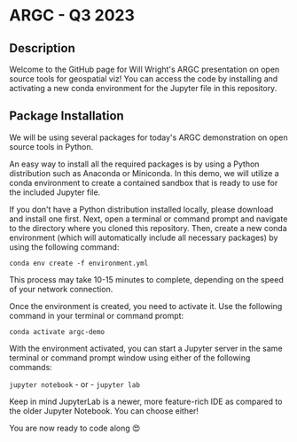 # ARGC - Q3 2023
## Description
Welcome to the GitHub page for Will Wright's ARGC presentation on open source tools for geospatial viz! You can access the code by installing and activating a new conda environment for the Jupyter file in this repository.

## Package Installation
We will be using several packages for today's ARGC demonstration on open source tools in Python.

An easy way to install all the required packages is by using a Python distribution such as Anaconda or Miniconda. In this demo, we will utilize a conda environment to create a contained sandbox that is ready to use for the included Jupyter file.

If you don't have a Python distribution installed locally, please download and install one first. Next, open a terminal or command prompt and navigate to the directory where you cloned this repository. Then, create a new conda environment (which will automatically include all necessary packages) by using the following command:

`conda env create -f environment.yml`

This process may take 10-15 minutes to complete, depending on the speed of your network connection.

Once the environment is created, you need to activate it. Use the following command in your terminal or command prompt:

`conda activate argc-demo`

With the environment activated, you can start a Jupyter server in the same terminal or command prompt window using either of the following commands:

`jupyter notebook` - or - `jupyter lab`

Keep in mind JupyterLab is a newer, more feature-rich IDE as compared to the older Jupyter Notebook. You can choose either!

You are now ready to code along 😍
